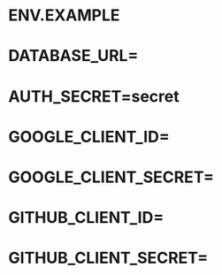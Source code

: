 # ENV.EXAMPLE

# DATABASE_URL=

# AUTH_SECRET=secret

# GOOGLE_CLIENT_ID=
# GOOGLE_CLIENT_SECRET=
# GITHUB_CLIENT_ID=
# GITHUB_CLIENT_SECRET=
